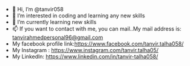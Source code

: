 - 👋 Hi, I’m @tanvir058
- 👀 I’m interested in coding and learning any new skills
- 🌱 I’m currently learning new skills 
- 📫 If you want to contact with me, you can mail..My mail address is: tanvirahmedpersonal96@gmail.com
- My facebook profile link:https://www.facebook.com/tanvir.talha058/
- My Instagram : https://www.instagram.com/tanvir.talha05/
- My Linkedln: https://www.linkedin.com/in/tanvir-talha058/

<!---
tanvir058/tanvir058 is a ✨ special ✨ repository because its `README.md` (this file) appears on your GitHub profile.
You can click the Preview link to take a look at your changes.
--->
